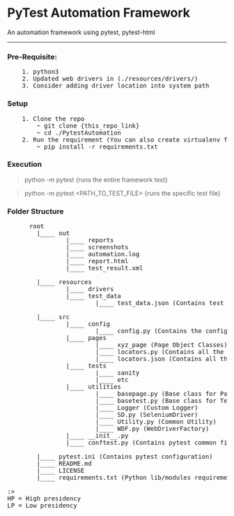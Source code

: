 # PyTest Automation Framework
An automation framework using pytest, pytest-html  
<hr/>


### Pre-Requisite:
<pre>
    1. python3
    2. Updated web drivers in (./resources/drivers/)
    3. Consider adding driver location into system path
</pre>

### Setup
<pre>
    1. Clone the repo
        ~ git clone {this_repo_link}
        ~ cd ./PytestAutomation
    2. Run the requirement (You can also create virtualenv first before installing modules)
        ~ pip install -r requirements.txt
</pre>


### Execution
> python -m pytest {runs the entire framework test}

> python -m pytest <PATH_TO_TEST_FILE> {runs the specific test file}


### Folder Structure
<pre>
      root
        |____ out
                |____ reports
                |____ screenshots
                |____ automation.log
                |____ report.html
                |____ test_result.xml

        |____ resources
                |____ drivers
                |____ test_data
                        |____ test_data.json (Contains test data along with configuration values)

        |____ src
                |____ config
                        |____ config.py (Contains the configuration for entire framework)[HP]
                |____ pages
                        |____ xyz_page (Page Object Classes)
                        |____ locators.py (Contains all the locators)[HP]
                        |____ locators.json (Contains all the locators)[LP]
                |____ tests
                        |____ sanity
                        |____ etc
                |____ utilities
                        |____ basepage.py (Base class for PageObject classes)
                        |____ basetest.py (Base class for Test classes)
                        |____ Logger (Custom Logger)
                        |____ SD.py (SeleniumDriver)
                        |____ Utility.py (Common Utility)
                        |____ WDF.py (WebDriverFactory)
                |____ __init__.py
                |____ conftest.py (Contains pytest common fixtures)

        |____ pytest.ini (Contains pytest configuration)
        |____ README.md
        |____ LICENSE
        |____ requirements.txt (Python lib/modules requirements)

:>
HP = High presidency
LP = Low presidency
</pre>